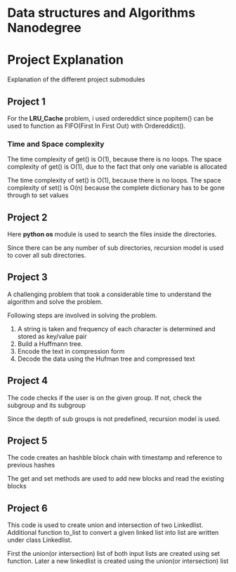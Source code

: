 # Data structures and Algorithms Nanodegree

# Project Explanation
Explanation of the different project submodules

## Project 1
For the __LRU_Cache__ problem, i used ordereddict since popitem() can be used to function as FIFO(First In First Out) with Ordereddict().

### Time and Space complexity
The time complexity of get() is O(1), because there is no loops. The space complexity of get() is O(1), due to the fact that only one variable is allocated

The time complexity of set() is O(1), because there is no loops. The space complexity of set() is O(n) because the complete dictionary has to be gone through to set values

## Project 2
Here __python os__ module is used to search the files inside the directories. 

Since there can be any number of sub directories, recursion model is used to cover all sub directories.

## Project 3
A challenging problem that took a considerable time to understand the algorithm and solve the problem.

Following steps are involved in solving the problem.

1. A string is taken and frequency of each character is determined and stored as key/value pair
2. Build a Huffmann tree.
3. Encode the text in compression form
4. Decode the data using the Hufman tree and compressed text 

## Project 4
The code checks if the user is on the given group. If not, check the subgroup and its subgroup

Since the depth of sub groups is not predefined, recursion model is used.

## Project 5
The code creates an hashble block chain with timestamp and reference to previous hashes

The get and set methods are used to add new blocks and read the existing blocks

## Project 6

This code is used to create union and intersection of two Linkedlist. Additional function to_list to convert a given linked list into list are written under class Linkedlist.

First the union(or intersection) list of both input lists are created using set function. Later a new linkedlist is created using the union(or intersection) list
